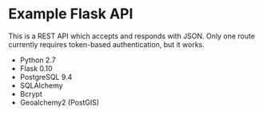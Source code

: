 # Example Flask API

This is a REST API which accepts and responds with JSON. Only one route currently requires token-based authentication, but it works.

* Python 2.7
* Flask 0.10
* PostgreSQL 9.4
* SQLAlchemy
* Bcrypt
* Geoalchemy2 (PostGIS)
